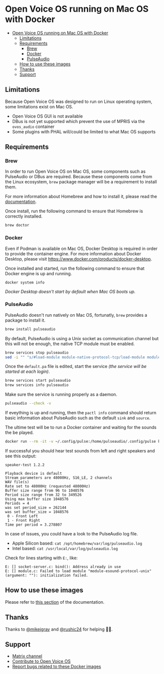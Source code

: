 # Open Voice OS running on Mac OS with Docker

- [Open Voice OS running on Mac OS with Docker](#open-voice-os-running-on-mac-os-with-docker)
  - [Limitations](#limitations)
  - [Requirements](#requirements)
    - [Brew](#brew)
    - [Docker](#docker)
    - [PulseAudio](#pulseaudio)
  - [How to use these images](#how-to-use-these-images)
  - [Thanks](#thanks)
  - [Support](#support)

## Limitations

Because Open Voice OS was designed to run on Linux operating system, some limitations exist on Mac OS.

*   Open Voice OS GUI is not available
*   DBus is not yet supported which prevent the use of MPRIS via the `ovos_audio` container
*   Some plugins with PHAL will/could be limited to what Mac OS supports

## Requirements

### Brew

In order to run Open Voice OS on Mac OS, some components such as PulseAudio or DBus are required. Because these components come from the Linux ecosystem, `brew` package manager will be a requirement to install them.

For more information about Homebrew and how to install it, please read the [documentation](https://brew.sh/).

Once install, run the following command to ensure that Homebrew is correctly installed.

```bash
brew doctor
```

### Docker

Even if Podman is available on Mac OS, Docker Desktop is required in order to provide the container engine. For more information about Docker Desktop, please visit <https://www.docker.com/products/docker-desktop>.

Once installed and started, run the following command to ensure that Docker engine is up and running.

```bash
docker system info
```

*Docker Desktop doesn't start by default when Mac OS boots up.*

### PulseAudio

PulseAudio doesn't run natively on Mac OS, fortunatly, `brew` provides a package to install it.

```bash
brew install pulseaudio
```

By default, PulseAudio is using a Unix socket as communication channel but this will not be enough, the native TCP module must be enabled.

```bash
brew services stop pulseaudio
sed -i "" "s/#load-module module-native-protocol-tcp/load-module module-native-protocol-tcp/g" $(brew ls pulseaudio | grep default.pa$)
```

Once the `default.pa` file is edited, start the service *(the service will be started at each login)*.

```bash
brew services start pulseaudio
brew services info pulseaudio
```

Make sure the service is running properly as a daemon.

```bash
pulseaudio --check -v
```

If eveything is up and running, then the `pactl info` command should return basic information about PulseAudio such as the default `sink` and `source`.

The ultime test will be to run a Docker container and waiting for the sounds the be played.

```bash
docker run --rm -it -v ~/.config/pulse:/home/pulseaudio/.config/pulse keinos/speaker-test
```

If successful you should hear test sounds from left and right speakers and see this output:

```text
speaker-test 1.2.2

Playback device is default
Stream parameters are 48000Hz, S16_LE, 2 channels
WAV file(s)
Rate set to 48000Hz (requested 48000Hz)
Buffer size range from 96 to 1048576
Period size range from 32 to 349526
Using max buffer size 1048576
Periods = 4
was set period_size = 262144
was set buffer_size = 1048576
 0 - Front Left
 1 - Front Right
Time per period = 3.278807
```

In case of issues, you could have a look to the PulseAudio log file.

*   Apple Silicon based: `cat /opt/homebrew/var/log/pulseaudio.log`
*   Intel based: `cat /usr/local/var/log/pulseaudio.log`

Check for lines starting with `E:`, like:

```text
E: [] socket-server.c: bind(): Address already in use
E: [] module.c: Failed to load module "module-esound-protocol-unix" (argument: ""): initialization failed.
```

## How to use these images

Please refer to [this section](README.md#how-to-use-these-images) of the documentation.

## Thanks

Thanks to [@mikejgray](https://github.com/mikejgray/) and [@rushic24](https://github.com/rushic24) for helping :clap::punch:.

## Support

*   [Matrix channel](https://matrix.to/#/#openvoiceos:matrix.org)
*   [Contribute to Open Voice OS](https://openvoiceos.github.io/community-docs/contributing/)
*   [Report bugs related to these Docker images](https://github.com/OpenVoiceOS/ovos-docker/issues)
